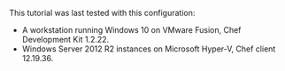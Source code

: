 This tutorial was last tested with this configuration:

* A workstation running Windows 10 on VMware Fusion, Chef Development Kit 1.2.22.
* Windows Server 2012 R2 instances on Microsoft Hyper-V, Chef client 12.19.36.
